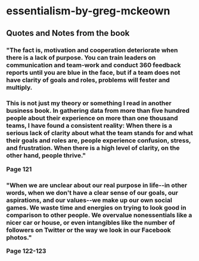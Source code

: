 # essentialism-by-greg-mckeown
## Quotes and Notes from the book

### <p>"The fact is, motivation and cooperation deteriorate when there is a lack of purpose.  You can train leaders on communication and team-work and conduct 360 feedback reports until you are blue in the face, but if a team does not have clarity of goals and roles, problems will fester and multiply.</p>
### <p>This is not just my theory or something I read in another business book.  In gathering data from more than five hundred people about their experience on more than one thousand teams, I have found a consistent reality:  When there is a serious lack of clarity about what the team stands for and what their goals and roles are, people experience confusion, stress, and frustration.  When there is a high level of clarity, on the other hand, people thrive." </p>Page 121

### <p>"When we are unclear about our real purpose in life--in other words, when we don't have a clear sense of our goals, our aspirations, and our values--we make up our own social games.  We waste time and energies on trying to look good in comparison to other people.  We overvalue nonessentials like a nicer car or house, or even intangibles like the number of followers on Twitter or the way we look in our Facebook photos."</p>Page 122-123
